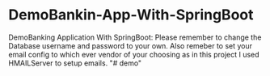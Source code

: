 # DemoBankin-App-With-SpringBoot
DemoBanking Application With SpringBoot: 
Please remember to change the Database username and password to your own. 
Also remeber to set your email config to which ever vendor of your choosing as in this project I used HMAILServer to setup emails.
"# demo" 

